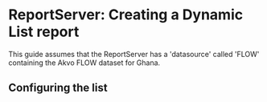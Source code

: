 # ReportServer:  Creating a Dynamic List report

This guide assumes that the ReportServer has a 'datasource' called 'FLOW' containing the Akvo FLOW dataset for Ghana.

##  Configuring the list


